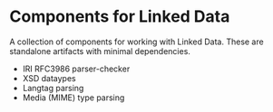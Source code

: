 # Components for Linked Data

A collection of components for working with Linked Data.
These are standalone artifacts with minimal dependencies.

* IRI RFC3986 parser-checker
* XSD dataypes
* Langtag parsing
* Media (MIME) type parsing
